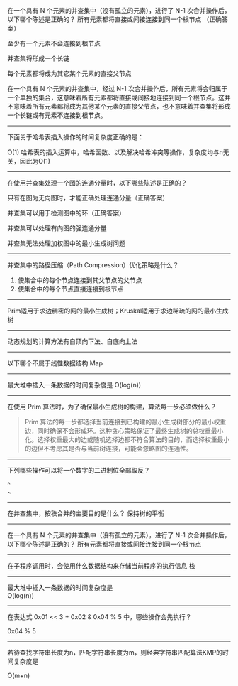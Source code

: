   
在一个具有 N 个元素的并查集中（没有孤立的元素），进行了 N-1 次合并操作后，以下哪个陈述是正确的？
所有元素都将直接或间接连接到同一个根节点
（正确答案）

至少有一个元素不会连接到根节点

并查集将形成一个长链

每个元素都将成为其它某个元素的直接父节点

在一个具有 N 个元素的并查集中，经过 N-1 次合并操作后，所有元素将会归属于一个单独的集合，这意味着所有元素都将直接或间接地连接到同一个根节点。这并不意味着所有元素都将成为其他某个元素的直接父节点，也不意味着并查集将形成一个长链或有元素不连接到根节点。

---

下面关于哈希表插入操作的时间复杂度正确的是：
  
O(1)
哈希表的插入运算中，哈希函数、以及解决哈希冲突等操作，复杂度均与n无关，因此为O(1)

---

在使用并查集处理一个图的连通分量时，以下哪些陈述是正确的？

只有在图为无向图时，才能正确处理连通分量（正确答案）

并查集可以用于检测图中的环（正确答案）

并查集可以处理有向图的强连通分量

并查集无法处理加权图中的最小生成树问题

---
并查集中的路径压缩（Path Compression）优化策略是什么？
1. 使集合中的每个节点连接到其父节点的父节点
2. 使集合中的每个节点直接连接到根节点
---
Prim适用于求边稠密的网的最小生成树；Kruskal适用于求边稀疏的网的最小生成树

---
动态规划的计算方法有自顶向下法、自底向上法

---
以下哪个不属于线性数据结构  Map

--- 
最大堆中插入一条数据的时间复杂度是 O(log(n))

---
在使用 Prim 算法时，为了确保最小生成树的构建，算法每一步必须做什么？

>Prim 算法的每一步都选择当前连接到已构建的最小生成树部分的最小权重边，同时确保不会形成环。这种贪心策略保证了最终生成树的总权重最小化。选择权重最大的边或随机选择边都不符合算法的目的，而选择权重最小的边但不考虑其是否与当前树连接，可能会忽略图的连通性。

---
下列哪些操作可以将一个数字的二进制位全部取反？
  
^     
~

---
在并查集中，按秩合并的主要目的是什么？
保持树的平衡

---
在一个具有 N 个元素的并查集中（没有孤立的元素），进行了 N-1 次合并操作后，以下哪个陈述是正确的？
所有元素都将直接或间接连接到同一个根节点

---
在子程序调用时，会使用什么数据结构来存储当前程序的执行信息
	栈

---
最大堆中插入一条数据的时间复杂度是    
O(log(n))

---
在表达式 0x01 << 3 + 0x02 & 0x04 % 5 中，哪些操作会先执行？
  
0x04 % 5

---
若待查找字符串长度为n，匹配字符串长度为m，则经典字符串匹配算法KMP的时间复杂度是
  
O(m+n)